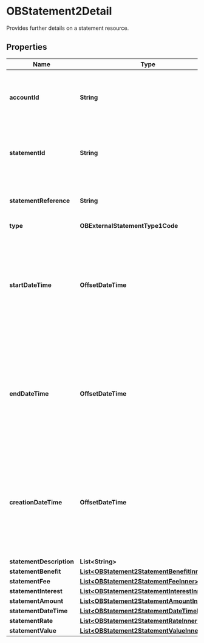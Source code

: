 

# OBStatement2Detail

Provides further details on a statement resource.

## Properties

| Name | Type | Description | Notes |
|------------ | ------------- | ------------- | -------------|
|**accountId** | **String** | A unique and immutable identifier used to identify the account resource. This identifier has no meaning to the account owner. |  |
|**statementId** | **String** | Unique identifier for the statement resource within an servicing institution. This identifier is both unique and immutable. |  [optional] |
|**statementReference** | **String** | Unique reference for the statement. This reference may be optionally populated if available. |  [optional] |
|**type** | **OBExternalStatementType1Code** |  |  |
|**startDateTime** | **OffsetDateTime** | Date and time at which the statement period starts.All dates in the JSON payloads are represented in ISO 8601 date-time format.  All date-time fields in responses must include the timezone. An example is below: 2017-04-05T10:43:07+00:00 |  |
|**endDateTime** | **OffsetDateTime** | Date and time at which the statement period ends.All dates in the JSON payloads are represented in ISO 8601 date-time format.  All date-time fields in responses must include the timezone. An example is below: 2017-04-05T10:43:07+00:00 |  |
|**creationDateTime** | **OffsetDateTime** | Date and time at which the resource was created.All dates in the JSON payloads are represented in ISO 8601 date-time format.  All date-time fields in responses must include the timezone. An example is below: 2017-04-05T10:43:07+00:00 |  |
|**statementDescription** | **List&lt;String&gt;** |  |  [optional] |
|**statementBenefit** | [**List&lt;OBStatement2StatementBenefitInner&gt;**](OBStatement2StatementBenefitInner.md) |  |  [optional] |
|**statementFee** | [**List&lt;OBStatement2StatementFeeInner&gt;**](OBStatement2StatementFeeInner.md) |  |  [optional] |
|**statementInterest** | [**List&lt;OBStatement2StatementInterestInner&gt;**](OBStatement2StatementInterestInner.md) |  |  [optional] |
|**statementAmount** | [**List&lt;OBStatement2StatementAmountInner&gt;**](OBStatement2StatementAmountInner.md) |  |  [optional] |
|**statementDateTime** | [**List&lt;OBStatement2StatementDateTimeInner&gt;**](OBStatement2StatementDateTimeInner.md) |  |  [optional] |
|**statementRate** | [**List&lt;OBStatement2StatementRateInner&gt;**](OBStatement2StatementRateInner.md) |  |  [optional] |
|**statementValue** | [**List&lt;OBStatement2StatementValueInner&gt;**](OBStatement2StatementValueInner.md) |  |  [optional] |



